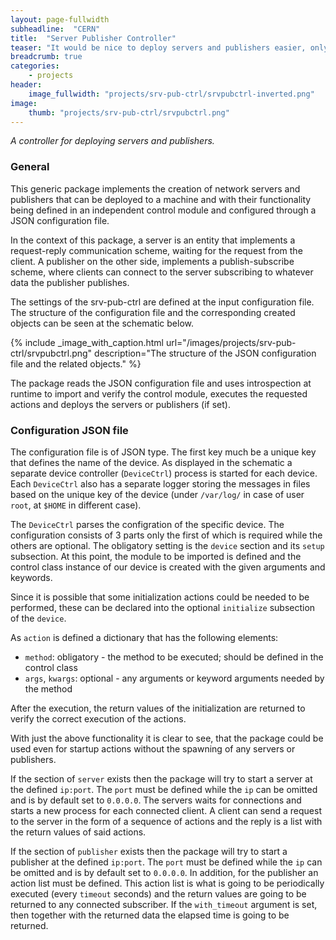 ```yaml
---
layout: page-fullwidth
subheadline:  "CERN"
title:  "Server Publisher Controller"
teaser: "It would be nice to deploy servers and publishers easier, only implementing the interface class... I don't want every time to write the code taking care of a connection and publishing data... Could it be that I can do this just by writing a JSON file and my control module ?"
breadcrumb: true
categories:
    - projects
header:
    image_fullwidth: "projects/srv-pub-ctrl/srvpubctrl-inverted.png"
image:
    thumb: "projects/srv-pub-ctrl/srvpubctrl.png"
---
```


_A controller for deploying servers and publishers._


### General

This generic package implements the creation of network servers and publishers that can be deployed to a machine and with their functionality being defined in an independent control module and configured through a JSON configuration file.

In the context of this package, a server is an entity that implements a request-reply communication scheme, waiting for the request from the client.
A publisher on the other side, implements a publish-subscribe scheme, where clients can connect to the server subscribing to whatever data the publisher publishes.

The settings of the srv-pub-ctrl are defined at the input configuration file.
The structure of the configuration file and the corresponding created objects can be seen at the schematic below.

{% include _image_with_caption.html url="/images/projects/srv-pub-ctrl/srvpubctrl.png" 
                                    description="The structure of the JSON configuration file and the related objects." 
%}

The package reads the JSON configuration file and uses introspection at runtime to import and verify the control module, executes the requested actions and deploys the servers or publishers (if set).

### Configuration JSON file

The configuration file is of JSON type.
The first key much be a unique key that defines the name of the device.
As displayed in the schematic a separate device controller (`DeviceCtrl`) process is started for each device.
Each `DeviceCtrl` also has a separate logger storing the messages in files based on the unique key of the device (under `/var/log/` in case of user `root`, at `$HOME` in different case).

The `DeviceCtrl` parses the configration of the specific device.
The configuration consists of 3 parts only the first of which is required while the others are optional.
The obligatory setting is the `device` section and its `setup` subsection.
At this point, the module to be imported is defined and the control class instance of our device is created with the given arguments and keywords.

Since it is possible that some initialization actions could be needed to be performed,  these can be declared into the optional `initialize` subsection of the `device`.

As `action` is defined a dictionary that has the following elements:

+ `method`: obligatory - the method to be executed; should be defined in the control class
+ `args`, `kwargs`: optional - any arguments or keyword arguments needed by the method

After the execution, the return values of the initialization are returned to verify the correct execution of the actions.

With just the above functionality it is clear to see, that the package could be used even for startup actions without the spawning of any servers or publishers.

If the section of `server` exists then the package will try to start a server at the defined `ip:port`.
The `port` must be defined while the `ip` can be omitted and is by default set to `0.0.0.0`.
The servers waits for connections and starts a new process for each connected client.
A client can send a request to the server in the form of a sequence of actions and the reply is a list with the return values of said actions.

If the section of `publisher` exists then the package will try to start a publisher  at the defined `ip:port`.
The `port` must be defined while the `ip` can be omitted and is by default set to `0.0.0.0`.
In addition, for the publisher an action list must be defined. This action list is what is going to be periodically executed (every `timeout` seconds) and the return values are going to be returned to any connected subscriber.
If the `with_timeout` argument is set, then together with the returned data the elapsed time is going to be returned.
